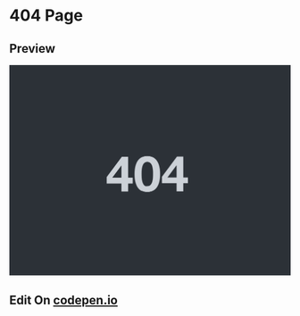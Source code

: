 # 404 Page

## Preview

<p align="center">
  <img src="snapshot/404.gif" alt="404 preview" />
</p>

## Edit On [codepen.io](https://codepen.io/kricsleo/pen/qJBmad)
